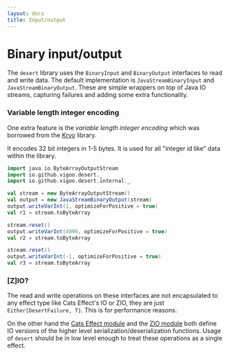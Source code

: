 ```yaml
---
layout: docs
title: Input/output
---
```


# Binary input/output
The `desert` library uses the `BinaryInput` and `BinaryOutput` interfaces to read and write data.
The default implementation is `JavaStreamBinaryInput` and `JavaStreamBinaryOutput`. These are simple
wrappers on top of Java IO streams, capturing failures and adding some extra functionality.

### Variable length integer encoding
One extra feature is the _variable length integer encoding_ which was borrowed from the [Kryo](https://github.com/EsotericSoftware/kryo)
library.

It encodes 32 bit integers in 1-5 bytes. It is used for all "integer id like" data within the library.

```scala mdoc
import java.io.ByteArrayOutputStream
import io.github.vigoo.desert._
import io.github.vigoo.desert.internal._

val stream = new ByteArrayOutputStream()
val output = new JavaStreamBinaryOutput(stream)
output.writeVarInt(1, optimizeForPositive = true)
val r1 = stream.toByteArray

stream.reset()
output.writeVarInt(4096, optimizeForPositive = true)
val r2 = stream.toByteArray

stream.reset()
output.writeVarInt(-1, optimizeForPositive = true)
val r3 = stream.toByteArray
```

### [Z]IO? 
The read and write operations on these interfaces are not encapsulated to any effect type like Cats Effect's IO or ZIO,
they are just `Either[DesertFailure, T]`. This is for performance reasons.

On the other hand the [Cats Effect module](cats-effect) and the [ZIO module](zio) both define
IO versions of the higher level serialization/deserialization functions. Usage of `desert` should be in low level
enough to treat these operations as a single effect.
